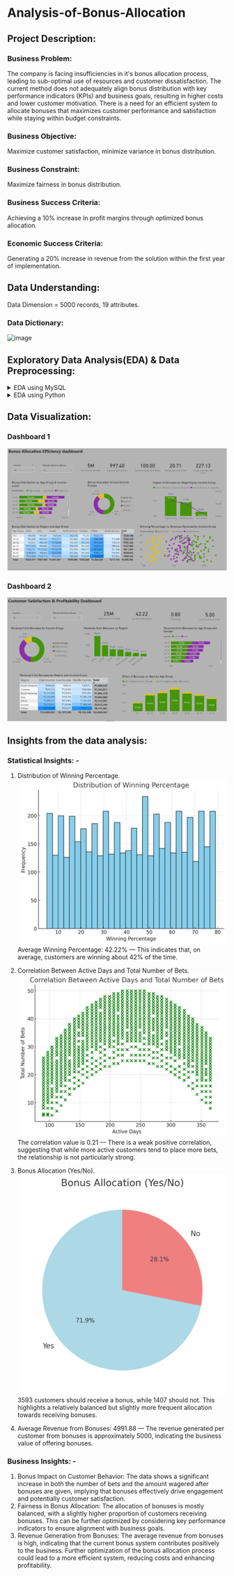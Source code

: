 # Analysis-of-Bonus-Allocation
## Project Description:
### Business Problem:
The company is facing insufficiencies in it's bonus allocation process, leading to sub-optimal use of resources and customer dissatisfaction. The current method does not adequately align bonus distribution with key performance indicators (KPIs) and business goals, resulting in higher costs and lower customer motivation. There is a need for an efficient system to allocate bonuses that maximizes customer performance and satisfaction while staying within budget constraints.
### Business Objective: 
Maximize customer satisfaction, minimize variance in bonus distribution.
### Business Constraint: 
Maximize fairness in bonus distribution.
### Business Success Criteria: 
Achieving a 10% increase in profit margins through optimized bonus allocation.
### Economic Success Criteria: 
Generating a 20% increase in revenue from the solution within the first year of implementation.

## Data Understanding:
Data Dimension = 5000 records, 19 attributes.
### Data Dictionary:
![image](https://github.com/user-attachments/assets/f7adeae9-59b8-4344-bde2-c0d9db98b382)

## Exploratory Data Analysis(EDA) & Data Preprocessing:

<details>
  <summary>EDA using MySQL</summary>
	
  ```SQL
create database if not exists bonus_optimization_db;
use bonus_optimization_db;
drop table bonus_alloc;
create table if not exists bonus_alloc (
cust_id INT not null,
f_n VARCHAR(20) NOT NULL,
l_n VARCHAR(20) NOT NULL,
country TEXT NOT NULL,
age INT NOT NULL,
gender VARCHAR(10) NOT NULL,
income_level BIGINT NOT NULL,
win_pert INT NOT NULL,
days_since_last_bet INT NOT NULL,
active_days INT NOT NULL,
total_no_of_bets INT NOT NULL,
total_amt_wagered BIGINT NOT NULL,
avg_bet_amt INT NOT NULL,
no_of_bonus_rcvd INT NOT NULL,
amt_of_bonus_rcvd INT NOT NULL,
rev_from_bonus INT NOT NULL,
incr_bets_after_bonus INT NOT NULL,
incr_wager_after_bonus BIGINT NOT NULL,
should_rcv_bonus INT NOT NULL
);

select * from bonus_alloc;

											# EDA #
# Customer Age statistics:
SELECT 
    AVG(age) AS avg_age,
    MIN(age) AS min_age,
    MAX(age) AS max_age,
    STDDEV(age) AS stddev_age
FROM 
    bonus_alloc;
    
# Income level statistics:    
SELECT 
    AVG(income_level) AS avg_income,
    MIN(income_level) AS min_income,
    MAX(income_level) AS max_income,
    STDDEV(income_level) AS stddev_income
FROM 
    bonus_alloc;
    
# Betting behavior statistics:
SELECT 
    AVG(win_pert) AS avg_winning_percentage,
    MIN(win_pert) AS min_winning_percentage,
    MAX(win_pert) AS max_winning_percentage,
    STDDEV(win_pert) AS stddev_winning_percentage
FROM 
    bonus_alloc;
    
# Total number of bets:
SELECT 
    AVG(total_no_of_bets) AS avg_total_bets,
    MIN(total_no_of_bets) AS min_total_bets,
    MAX(total_no_of_bets) AS max_total_bets,
    STDDEV(total_no_of_bets) AS stddev_total_bets
FROM 
    bonus_alloc;
                                       
# Total Amount wagered:
SELECT 
    AVG(total_amt_wagered) AS avg_total_wagered,
    MIN(total_amt_wagered) AS min_total_wagered,
    MAX(total_amt_wagered) AS max_total_wagered,
    STDDEV(total_amt_wagered) AS stddev_total_wagered
FROM 
    bonus_alloc;
    
# Average bet amount:
SELECT 
    AVG(avg_bet_amt) AS avg_bet_amount,
    MIN(avg_bet_amt) AS min_bet_amount,
    MAX(avg_bet_amt) AS max_bet_amount,
    STDDEV(avg_bet_amt) AS stddev_bet_amount
FROM 
    bonus_alloc;
    
# No of bonuses received:
SELECT 
    AVG(no_of_bonus_rcvd) AS avg_bonuses_received,
    MIN(no_of_bonus_rcvd) AS min_bonuses_received,
    MAX(no_of_bonus_rcvd) AS max_bonuses_received,
    STDDEV(no_of_bonus_rcvd) AS stddev_bonuses_received
FROM 
    bonus_alloc;
    
# Amount of bonuses received:
SELECT 
    AVG(amt_of_bonus_rcvd) AS avg_bonus_amount,
    MIN(amt_of_bonus_rcvd) AS min_bonus_amount,
    MAX(amt_of_bonus_rcvd) AS max_bonus_amount,
    STDDEV(amt_of_bonus_rcvd) AS stddev_bonus_amount
FROM 
    bonus_alloc;

# Revenue from bonuses:
SELECT 
    AVG(rev_from_bonus) AS avg_revenue_from_bonuses,
    MIN(rev_from_bonus) AS min_revenue_from_bonuses,
    MAX(rev_from_bonus) AS max_revenue_from_bonuses,
    STDDEV(rev_from_bonus) AS stddev_revenue_from_bonuses
FROM 
    bonus_alloc;

# Increase in bets after bonus:
SELECT 
    AVG(incr_bets_after_bonus) AS avg_increase_in_bets,
    MIN(incr_bets_after_bonus) AS min_increase_in_bets,
    MAX(incr_bets_after_bonus) AS max_increase_in_bets,
    STDDEV(incr_bets_after_bonus) AS stddev_increase_in_bets
FROM 
    bonus_alloc;

# Increase in wagering after bonus:
SELECT 
    AVG(incr_wager_after_bonus) AS avg_increase_in_wagering,
    MIN(incr_wager_after_bonus) AS min_increase_in_wagering,
    MAX(incr_wager_after_bonus) AS max_increase_in_wagering,
    STDDEV(incr_wager_after_bonus) AS stddev_increase_in_wagering
FROM 
    bonus_alloc;
    
# Unique values in categorical columns
SELECT gender, COUNT(*) AS count
FROM bonus_alloc
GROUP BY gender
ORDER BY count DESC;

SELECT country, COUNT(*) AS count
FROM bonus_alloc
GROUP BY country
ORDER BY count DESC;

# Distribution of numerical columns
SELECT
    FLOOR(age / 10) * 10 AS age_range_start,
    FLOOR(age / 10) * 10 + 9 AS age_range_end,
    COUNT(*) AS frequency
FROM bonus_alloc
GROUP BY age_range_start, age_range_end
ORDER BY age_range_start;

			## Data Preprocessing ##
# combining first name and last name into customer name
set sql_safe_updates = 0;
ALTER TABLE bonus_alloc
ADD COLUMN cust_name VARCHAR(255);
UPDATE bonus_alloc
SET cust_name = CONCAT(f_n, ' ', l_n);

ALTER TABLE bonus_alloc
DROP COLUMN f_n,
DROP COLUMN l_n;

# Outlier analysis:
-- Step 1: Calculate Q1 and Q3 using subqueries

-- This subquery calculates Q1 and Q3 for win_pert
WITH quartiles AS (
    SELECT 
        MIN(CASE WHEN cumulative_percentile >= 25 THEN win_pert END) AS Q1,
        MIN(CASE WHEN cumulative_percentile >= 75 THEN win_pert END) AS Q3
    FROM (
        SELECT 
            win_pert,
            100 * (ROW_NUMBER() OVER (ORDER BY win_pert) - 0.5) / COUNT(*) OVER () AS cumulative_percentile
        FROM bonus_alloc
    ) AS percentiles
)

-- Step 2: Update outliers in win_pert
UPDATE bonus_alloc
SET win_pert = CASE
    -- Replace values less than Q1 range with the minimum value within Q1 range
    WHEN win_pert < (
        SELECT Q1 - 1.5 * (Q3 - Q1)
        FROM quartiles
    ) THEN (
        SELECT MIN(win_pert)
        FROM bonus_alloc
        WHERE win_pert >= (SELECT Q1 FROM quartiles) AND win_pert <= (SELECT Q3 FROM quartiles)
    )
    -- Replace values greater than Q3 range with the maximum value within Q3 range
    WHEN win_pert > (
        SELECT Q3 + 1.5 * (Q3 - Q1)
        FROM quartiles
    ) THEN (
        SELECT MAX(win_pert)
        FROM bonus_alloc
        WHERE win_pert >= (SELECT Q1 FROM quartiles) AND win_pert <= (SELECT Q3 FROM quartiles)
    )
    ELSE win_pert
END;


# importing the clean dataset:
create table if not exists clean_data (
cust_id INT not null,
cust_name VARCHAR(30) NOT NULL,
country TEXT NOT NULL,
age INT NOT NULL,
gender VARCHAR(10) NOT NULL,
income_level BIGINT NOT NULL,
win_pert INT NOT NULL,
days_since_last_bet INT NOT NULL,
active_days INT NOT NULL,
total_no_of_bets INT NOT NULL,
total_amt_wagered BIGINT NOT NULL,
avg_bet_amt INT NOT NULL,
no_of_bonus_rcvd INT NOT NULL,
amt_of_bonus_rcvd INT NOT NULL,
rev_from_bonus INT NOT NULL,
incr_bets_after_bonus INT NOT NULL,
incr_wager_after_bonus BIGINT NOT NULL,
should_rcv_bonus INT NOT NULL
);

# querying insights from the dataset:
select * from clean_data;

#--customer statistics --
select count(distinct(cust_name)) from clean_data;   # 622 unique customers
select count(distinct(country)) from clean_data;     # 223 countries

select count(distinct(income_level)) from clean_data;
select max(income_level) from clean_data;            #149892
select min(income_level) from clean_data;			# 20021
# grouping customers based upon their age and income_level
ALTER TABLE clean_data
ADD COLUMN age_group VARCHAR(20),
ADD COLUMN income_group VARCHAR(20);
set sql_safe_updates = 0;
# --age grouping--
UPDATE clean_data
SET age_group = CASE
    WHEN age BETWEEN 18 AND 25 THEN '18-25'
    WHEN age BETWEEN 26 AND 35 THEN '26-35'
    WHEN age BETWEEN 36 AND 45 THEN '36-45'
    WHEN age BETWEEN 46 AND 55 THEN '46-55'
    WHEN age BETWEEN 56 AND 65 THEN '56-65'
    WHEN age BETWEEN 66 AND 75 THEN '66-75'
    WHEN age > 75 THEN '75+'
    ELSE 'Unknown'
END;
# --income_level grouping --
UPDATE clean_data
SET income_group = CASE
    WHEN income_level BETWEEN 0 AND 30000 THEN '0-30K'
    WHEN income_level BETWEEN 30001 AND 60000 THEN '30K-60K'
    WHEN income_level BETWEEN 60001 AND 90000 THEN '60K-90K'
    WHEN income_level BETWEEN 90001 AND 120000 THEN '90K-120K'
    WHEN income_level BETWEEN 120001 AND 150000 THEN '120K-150K'
    WHEN income_level > 150000 THEN '150K+'
    ELSE 'Unknown'
END;
select * from clean_data;
#-- age group recieving the highest bonus
SELECT age_group, SUM(amt_of_bonus_rcvd) AS total_bonus
FROM clean_data
GROUP BY age_group
ORDER BY total_bonus DESC LIMIT 1;
#-- customer activity in 46-55 age group
select max(income_group) from clean_data
WHERE age_group = '46-55';        #90 -120K

# highest revenue generator age-group:
select age_group, sum(rev_from_bonus) as total_revenue
from clean_data
group by age_group order by total_revenue DESC LIMIT 1;


select avg(total_amt_wagered) from clean_data WHERE age_group = '46-55' AND income_group = '90K-120K';
select max(total_amt_wagered) from clean_data WHERE age_group = '46-55' AND income_group = '90K-120K';

select count(distinct(cust_id)) from clean_data WHERE age_group = '46-55';
select count(distinct(country)) from clean_data WHERE age_group = '46-55';

SELECT AVG(win_pert) AS avg_winning_percentage FROM clean_data
WHERE age_group = '46-55';          #43%
SELECT avg(avg_bet_amt) FROM clean_data WHERE age_group = '46-55';    # 990
select count(distinct(total_no_of_bets)) from clean_data WHERE age_group = '46-55';
```
</details>

<details>
 <summary>EDA using Python</summary>
	
 ```python
import numpy as np
import matplotlib.pyplot as plt
import pandas as pd
import seaborn as sns

raw_data = pd.read_csv(r"C:\Users\mital\Documents\Project-4 (Analysis of Bonus Allocation)\Bonus Allocation Data - Master Data.csv.csv")
raw_data.describe
raw_data.info
# missing values #
raw_data.isna().sum()


from scipy import stats

# Age statistics
age_stats = {
    'Average Age': raw_data['age'].mean(),
    'Median Age': raw_data['age'].median(),
    'Mode Age': raw_data['age'].mode()[0],
    'Minimum Age': raw_data['age'].min(),
    'Maximum Age': raw_data['age'].max(),
    'Range of Age': raw_data['age'].max() - raw_data['age'].min(),
    'Age Variance': raw_data['age'].var(),
    'Age Standard Deviation': raw_data['age'].std(),
    'Age Skewness': raw_data['age'].skew(),
    'Age Kurtosis': raw_data['age'].kurt()
}
age_stats


# Income Level statistics
income_stats = {
    'Average Income': raw_data['income_level'].mean(),
    'Median Income': raw_data['income_level'].median(),
    'Mode Income': raw_data['income_level'].mode()[0],
    'Minimum Income': raw_data['income_level'].min(),
    'Maximum Income': raw_data['income_level'].max(),
    'Range of Income': raw_data['income_level'].max() - raw_data['income_level'].min(),
    'Income Variance': raw_data['income_level'].var(),
    'Income Standard Deviation': raw_data['income_level'].std(),
    'Income Skewness': raw_data['income_level'].skew(),
    'Income Kurtosis': raw_data['income_level'].kurt()
}
income_stats



# Winning Percentage statistics
winning_percentage_stats = {
    'Average Winning Percentage': raw_data['Winning_percentage'].mean(),
    'Median Winning Percentage': raw_data['Winning_percentage'].median(),
    'Mode Winning Percentage': raw_data['Winning_percentage'].mode()[0],
    'Minimum Winning Percentage': raw_data['Winning_percentage'].min(),
    'Maximum Winning Percentage': raw_data['Winning_percentage'].max(),
    'Range of Winning Percentage': raw_data['Winning_percentage'].max() - raw_data['Winning_percentage'].min(),
    'Winning Percentage Variance': raw_data['Winning_percentage'].var(),
    'Winning Percentage Standard Deviation': raw_data['Winning_percentage'].std(),
    'Winning Percentage Skewness': raw_data['Winning_percentage'].skew(),
    'Winning Percentage Kurtosis': raw_data['Winning_percentage'].kurt()
}
winning_percentage_stats



# Total Number of Bets statistics
total_bets_stats = {
    'Average Total Number of Bets': raw_data['Total_Number_of_Bets'].mean(),
    'Median Total Number of Bets': raw_data['Total_Number_of_Bets'].median(),
    'Mode Total Number of Bets': raw_data['Total_Number_of_Bets'].mode()[0],
    'Minimum Total Number of Bets': raw_data['Total_Number_of_Bets'].min(),
    'Maximum Total Number of Bets': raw_data['Total_Number_of_Bets'].max(),
    'Range of Total Number of Bets': raw_data['Total_Number_of_Bets'].max() - raw_data['Total_Number_of_Bets'].min(),
    'Total Number of Bets Variance': raw_data['Total_Number_of_Bets'].var(),
    'Total Number of Bets Standard Deviation': raw_data['Total_Number_of_Bets'].std(),
    'Total Number of Bets Skewness': raw_data['Total_Number_of_Bets'].skew(),
    'Total Number of Bets Kurtosis': raw_data['Total_Number_of_Bets'].kurt()
}
total_bets_stats


# Amount of Bonuses Received statistics
bonus_amount_stats = {
    'Average Amount of Bonuses Received': raw_data['Amount_of_Bonuses_Received'].mean(),
    'Median Amount of Bonuses Received': raw_data['Amount_of_Bonuses_Received'].median(),
    'Mode Amount of Bonuses Received': raw_data['Amount_of_Bonuses_Received'].mode()[0],
    'Minimum Amount of Bonuses Received': raw_data['Amount_of_Bonuses_Received'].min(),
    'Maximum Amount of Bonuses Received': raw_data['Amount_of_Bonuses_Received'].max(),
    'Range of Amount of Bonuses Received': raw_data['Amount_of_Bonuses_Received'].max() - raw_data['Amount_of_Bonuses_Received'].min(),
    'Amount of Bonuses Received Variance': raw_data['Amount_of_Bonuses_Received'].var(),
    'Amount of Bonuses Received Standard Deviation': raw_data['Amount_of_Bonuses_Received'].std(),
    'Amount of Bonuses Received Skewness': raw_data['Amount_of_Bonuses_Received'].skew(),
    'Amount of Bonuses Received Kurtosis': raw_data['Amount_of_Bonuses_Received'].kurt()
}
bonus_amount_stats





import matplotlib.pyplot as plt
import seaborn as sns

# Univariate Analysis - Distribution of Age
plt.figure(figsize=(10, 6))
sns.histplot(raw_data['age'], kde=True, bins=30)
plt.title('Distribution of Customer Age')
plt.xlabel('Age')
plt.ylabel('Frequency')
plt.show()


# Bivariate Analysis - Age vs. Winning Percentage
plt.figure(figsize=(10, 6))
sns.scatterplot(x='age', y='Winning_percentage', data=raw_data)
plt.title('Age vs. Winning Percentage')
plt.xlabel('Age')
plt.ylabel('Winning Percentage')
plt.show()


# Multivariate Analysis - Pair Plot
plt.figure(figsize=(15, 10))
sns.pairplot(raw_data[['age', 'Winning_percentage', 'Total_Number_of_Bets', 'Total_Amount_Wagered']])
plt.suptitle('Pair Plot of Selected Features', y=1.02)
plt.show()


                 ### PREPROCESSING OF DATA ###
                                                
sns.boxplot(raw_data.age)                                                               
sns.boxplot(raw_data.income_level)                        
sns.boxplot(raw_data.Winning_percentage)            
sns.boxplot(raw_data.Days_Since_Last_Bet)
sns.boxplot(raw_data.Active_Days)                         
sns.boxplot(raw_data.Total_Number_of_Bets)    #            
sns.boxplot(raw_data.Total_Amount_Wagered)    #            
sns.boxplot(raw_data.Average_Bet_Amount)      #              
sns.boxplot(raw_data.Number_of_Bonuses_Received)       
sns.boxplot(raw_data.Amount_of_Bonuses_Received)         
sns.boxplot(raw_data.Revenue_from_Bonuses)              
sns.boxplot(raw_data.Increase_in_Bets_After_Bonus)         
sns.boxplot(raw_data.Increase_in_wagering_after_Bonus)    
                                 


# Function to identify outliers using the IQR method
def count_outliers(column):
    Q1 = column.quantile(0.25)
    Q3 = column.quantile(0.75)
    IQR = Q3 - Q1
    lower_bound = Q1 - 1.5 * IQR
    upper_bound = Q3 + 1.5 * IQR
    outliers = ((column < lower_bound) | (column > upper_bound)).sum()
    return outliers

# Apply the outlier counting function to each numerical column
numerical_columns = raw_data.select_dtypes(include=[np.number]).columns
outliers_count = raw_data[numerical_columns].apply(count_outliers)

# Print the number of outliers in each numerical attribute
print("Number of outliers in each numerical attribute:")
print(outliers_count)



IQR = raw_data['Total_Number_of_Bets'].quantile(0.75) - raw_data['Total_Number_of_Bets'].quantile(0.25)
lower_limit = raw_data['Total_Number_of_Bets'].quantile(0.25) - 1.5*IQR
upper_limit = raw_data['Total_Number_of_Bets'].quantile(0.75) + 1.5*IQR
# Replacing the outlier values with the upper and lower limits #
raw_data['Total_Number_of_Bets'] = pd.DataFrame(np.where(raw_data['Total_Number_of_Bets'] > upper_limit, upper_limit, np.where(raw_data['Total_Number_of_Bets'] < lower_limit, lower_limit, raw_data['Total_Number_of_Bets'])))
sns.boxplot(raw_data.Total_Number_of_Bets)


IQR = raw_data['Total_Amount_Wagered'].quantile(0.75) - raw_data['Total_Amount_Wagered'].quantile(0.25)
lower_limit = raw_data['Total_Amount_Wagered'].quantile(0.25) - 1.5*IQR
upper_limit = raw_data['Total_Amount_Wagered'].quantile(0.75) + 1.5*IQR
# Replacing the outlier values with the upper and lower limits #
raw_data['Total_Amount_Wagered'] = pd.DataFrame(np.where(raw_data['Total_Amount_Wagered'] > upper_limit, upper_limit, np.where(raw_data['Total_Amount_Wagered'] < lower_limit, lower_limit, raw_data['Total_Amount_Wagered'])))
sns.boxplot(raw_data.Total_Amount_Wagered)


IQR = raw_data['Average_Bet_Amount'].quantile(0.75) - raw_data['Average_Bet_Amount'].quantile(0.25)
lower_limit = raw_data['Average_Bet_Amount'].quantile(0.25) - 1.5*IQR
upper_limit = raw_data['Average_Bet_Amount'].quantile(0.75) + 1.5*IQR
# Replacing the outlier values with the upper and lower limits #
raw_data['Average_Bet_Amount'] = pd.DataFrame(np.where(raw_data['Average_Bet_Amount'] > upper_limit, upper_limit, np.where(raw_data['Average_Bet_Amount'] < lower_limit, lower_limit, raw_data['Average_Bet_Amount'])))
sns.boxplot(raw_data.Average_Bet_Amount)


# Combine 'first name' and 'last name' into a new column 'cust_name'
raw_data['cust_name'] = raw_data['first_name'] + ' ' + raw_data['last_name']

# Remove the original 'first name' and 'last name' columns
raw_data = raw_data.drop(columns=['first_name', 'last_name'])

# Reorder columns to have 'cust_name' at the first position
columns_order = ['cust_name'] + [col for col in raw_data.columns if col != 'cust_name']
raw_data = raw_data[columns_order]

# Set 'cust_name' as the index of the DataFrame
raw_data.set_index('cust_name', inplace=True)

import mysql.connector
# Database connection details
host = 'localhost'
user = 'root'
password = 'password'
database = 'bonus_optimization_db'

# Establishing the connection
conn = mysql.connector.connect(
    host=host,
    user=user,
    password=password,
    database=database
)
# Creating a cursor object
cursor = conn.cursor()
# pushing the cleaned data to MySQL db
from sqlalchemy import create_engine
engine = create_engine('mysql+pymysql://root:password@Localhost/bonus_optimization_db')
raw_data.to_sql('bonus_info', con=engine, if_exists='replace', index=True)


from sklearn.preprocessing import StandardScaler, OneHotEncoder
from sklearn.compose import ColumnTransformer
from sklearn.impute import SimpleImputer
from sklearn.pipeline import Pipeline


# Encoding of categorical variables
categorical_encoder = OneHotEncoder(handle_unknown='ignore', sparse=False)

# Standardization of numerical features
scaler = StandardScaler()
numerical_cols = ['age','income_level','Winning_percentage',
                  'Days_Since_Last_Bet','Active_Days',
                  'Total_Number_of_Bets','Total_Amount_Wagered',
                  'Average_Bet_Amount','Number_of_Bonuses_Received',
                  'Amount_of_Bonuses_Received','Revenue_from_Bonuses',
                  'Increase_in_Bets_After_Bonus',
                  'Increase_in_wagering_after_Bonus']
                  
categorical_cols = raw_data.select_dtypes(include=['object']).columns
                  
                  

preprocessor = ColumnTransformer(
    transformers=[
        ('num', scaler, numerical_cols),            # Only scaling for numerical columns
        ('cat', categorical_encoder, categorical_cols)  # Only encoding for categorical columns
    ])


# Applying the preprocessing pipeline to the raw data
preprocessed_data = preprocessor.fit_transform(raw_data)

# Converting the preprocessed data back into a DataFrame
preprocessed_data = pd.DataFrame(preprocessed_data, columns=(
    numerical_cols + 
    list(preprocessor.named_transformers_['cat'].get_feature_names_out(categorical_cols))
))

preprocessed_data.shape


#converting dataframe to csv file
raw_data.to_csv('clean_data.csv', index=False)

```
</details>

## Data Visualization:
### Dashboard 1
![alt text](https://github.com/Subham1702/Analysis-of-Bonus-Allocation/blob/main/Screenshot%20(376).png)

### Dashboard 2
![alt text](https://github.com/Subham1702/Analysis-of-Bonus-Allocation/blob/main/Screenshot%20(377).png)

## Insights from the data analysis:
### Statistical Insights: -
1) Distribution of Winning Percentage.
![alt text](https://github.com/Subham1702/Analysis-of-Bonus-Allocation/blob/main/output%20(1).png)
Average Winning Percentage: 42.22% — This indicates that, on average, customers are winning about 42% of the time.

2) Correlation Between Active Days and Total Number of Bets.
![alt text](https://github.com/Subham1702/Analysis-of-Bonus-Allocation/blob/main/output%20(2).png)
The correlation value is 0.21 — There is a weak positive correlation, suggesting that while more active customers tend to place more bets, the relationship is not particularly strong.

3) Bonus Allocation (Yes/No).
![alt text](https://github.com/Subham1702/Analysis-of-Bonus-Allocation/blob/main/output%20(3).png)
3593 customers should receive a bonus, while 1407 should not. This highlights a relatively balanced but slightly more frequent allocation towards receiving bonuses.

4) Average Revenue from Bonuses: 4991.88 — The revenue generated per customer from bonuses is approximately 5000, indicating the business value of offering bonuses.   


### Business Insights: -
1) Bonus Impact on Customer Behavior: The data shows a significant increase in both the number of bets and the amount wagered after bonuses are given, implying that bonuses effectively drive engagement and potentially customer satisfaction.
2) Fairness in Bonus Allocation: The allocation of bonuses is mostly balanced, with a slightly higher proportion of customers receiving bonuses. This can be further optimized by considering key performance indicators to ensure alignment with business goals.
3) Revenue Generation from Bonuses: The average revenue from bonuses is high, indicating that the current bonus system contributes positively to the business. Further optimization of the bonus allocation process could lead to a more efficient system, reducing costs and enhancing profitability.
